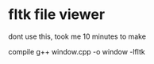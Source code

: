 # fltk file viewer
dont use this, took me 10 minutes to make

compile
g++ window.cpp -o window -lfltk
